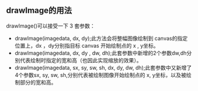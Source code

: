 ## drawImage的用法

drawImage()可以接受一下 3 套参数：

- drawImage(imagedata, dx, dy);此方法会将整幅图像绘制到 canvas的指定位置上，dx ，dy分别指目标 canvas 开始绘制点的 x , y坐标。
- drawImage(imagedata, dx, dy , dw, dh);此套参数中新增的2个参数dw,dh分别代表绘制时指定的宽和高（也因此实现缩放的效果）。
- drawImage(imagedata, sx, sy, sw, sh, dx, dy, dw, dh);此套参数中又新增了4个参数sx, sy, sw, sh,分别代表被绘制图像开始绘制点的 x, y坐标，以及被绘制部分的宽和高。
